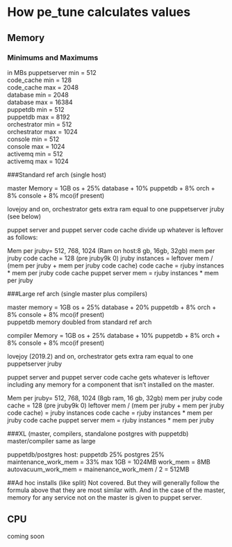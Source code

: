 # How pe_tune calculates values

## Memory

### Minimums and Maximums
in MBs
puppetserver min = 512  
code_cache min   = 128  
code_cache max   = 2048  
database min     = 2048  
database max     = 16384  
puppetdb min     = 512  
puppetdb max     = 8192  
orchestrator min = 512  
orchestrator max = 1024  
console min      = 512  
console max      = 1024  
activemq min     = 512  
activemq max     = 1024  

###Standard ref arch (single host)

master Memory = 
1GB os + 25% database + 10% puppetdb + 8% orch + 8% console + 8% mco(if present) 

lovejoy and on, orchestrator gets extra ram equal to one puppetserver jruby (see below)

puppet server and puppet server code cache divide up whatever is leftover as follows:

Mem per jruby= 512, 768, 1024 (Ram on host:8 gb, 16gb, 32gb)
mem per jruby code cache = 128  (pre jruby9k 0)
jruby instances = leftover mem / (mem per jruby + mem per jruby code cache)
code cache = rjuby instances * mem per jruby code cache 
puppet server mem = rjuby instances * mem per jruby

###Large ref arch (single master plus compilers)

master memory = 
1GB os + 25% database + 20% puppetdb + 8% orch + 8% console + 8% mco(if present)  
puppetdb memory doubled from standard ref arch

compiler Memory = 
1GB os + 25% database + 10% puppetdb + 8% orch + 8% console + 8% mco(if present) 

lovejoy (2019.2) and on, orchestrator gets extra ram equal to one puppetserver jruby

puppet server and puppet server code cache gets whatever is leftover including any memory for a component that isn’t installed on the master.  

Mem per jruby= 512, 768, 1024 (8gb ram, 16 gb, 32gb)
mem per jruby code cache = 128  (pre jruby9k 0)
leftover mem / (mem per jruby + mem per jruby code cache) = jruby instances
code cache = rjuby instances * mem per jruby code cache 
puppet server mem = rjuby instances * mem per jruby

###XL (master, compilers, standalone postgres with puppetdb)
master/compiler same as large

puppetdb/postgres host:
puppetdb 25%
postgres 25% 
maintenance_work_mem = 33% max 1GB = 1024MB
work_mem = 8MB
autovacuum_work_mem = mainenance_work_mem / 2 = 512MB

##Ad hoc installs (like split)
Not covered.  But they will generally follow the formula above that they are most similar with.  And in the case of the master, memory for any service not on the master is given to puppet server.

## CPU
coming soon